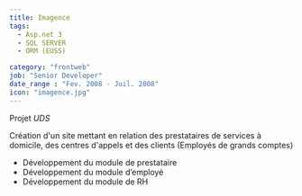 ```yaml
---
title: Imagence
tags:
  - Asp.net 3
  - SQL SERVER
  - ORM (EUSS)

category: "frontweb"
job: "Senior Developer"
date_range : "Fev. 2008 - Juil. 2008"
icon: "imagence.jpg"
---
```


Projet *UDS*

Création d'un site mettant en relation des prestataires de services à domicile, des centres d'appels et des clients (Employés de grands comptes)

-	Développement du module de prestataire
-	Développement du module d’employé
-	Développement du module de RH
